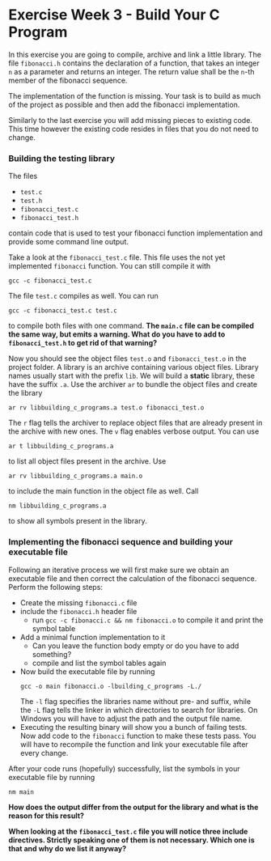 # Exercise Week 3 - Build Your C Program

In this exercise you are going to compile, archive
and link a little library.
The file `fibonacci.h` contains the declaration of a function,
that takes an integer `n` as a parameter and returns an integer.
The return value shall be the `n`-th member of the fibonacci sequence.

The implementation of the function is missing.
Your task is to build as much of the project as
possible and then add the fibonacci implementation.

Similarly to the last exercise you will
add missing pieces to existing code.
This time however the existing code resides in
files that you do not need to change.

### Building the testing library

The files

* `test.c`
* `test.h`
* `fibonacci_test.c`
* `fibonacci_test.h`

contain code that is used to test your
fibonacci function implementation and
provide some command line output.

Take a look at the `fibonacci_test.c` file.
This file uses the not yet implemented `fibonacci`
function. You can still compile it with

```shell script
gcc -c fibonacci_test.c
```

The file `test.c` compiles as well.
You can run

```shell script
gcc -c fibonacci_test.c test.c
```

to compile both files with one command.
**The `main.c` file can be compiled the same way, but
emits a warning. What do you have to add to `fibonacci_test.h`
to get rid of that warning?**

Now you should see the object files `test.o` and `fibonacci_test.o`
in the project folder. A library is an archive containing
various object files. Library names usually start with
the prefix `lib`. We will build a **static** library,
these have the suffix `.a`. Use the archiver `ar` to
bundle the object files and create the library

```shell script
ar rv libbuilding_c_programs.a test.o fibonacci_test.o
```

The `r` flag tells the archiver to replace object files that
are already present in the archive with new ones. The `v` flag
enables verbose output.
You can use
```shell script
ar t libbuilding_c_programs.a
```
to list all object files present in the archive.
Use
```shell script
ar rv libbuilding_c_programs.a main.o
```
to include the main function in the object file as well.
Call
```shell script
nm libbuilding_c_programs.a
```
to show all symbols present in the library.

### Implementing the fibonacci sequence and building your executable file

Following an iterative process
we will first make sure we obtain
an executable file and then correct
the calculation of the fibonacci sequence.
Perform the following steps:
* Create the missing `fibonacci.c` file
* include the `fibonacci.h` header file
  * run `gcc -c fibonacci.c && nm fibonacci.o` to compile it and
   print the symbol table
* Add a minimal function implementation to it
  * Can you leave the function body empty or 
  do you have to add something?
  * compile and list the symbol tables again
* Now build the executable file by running 
    ```shell script
    gcc -o main fibonacci.o -lbuilding_c_programs -L./
    ```
  The `-l` flag specifies the libraries name without pre- and suffix,
  while the `-L` flag tells the linker in which directories to search
  for libraries. On Windows you will have to adjust the path and the output
  file name.
* Executing the resulting binary will show you a bunch of failing tests.
  Now add code to the `fibonacci` function to make these tests pass.
  You will have to recompile the function and link your executable file
  after every change.

After your code runs (hopefully) successfully, list the symbols in your executable
file by running
```shell script
nm main
```
**How does the output differ from the output for the library and what is the reason for
this result?**

**When looking at the `fibonacci_test.c` file you will notice
three include directives. Strictly speaking one of them
is not necessary. Which one is that and why do we list
it anyway?**
